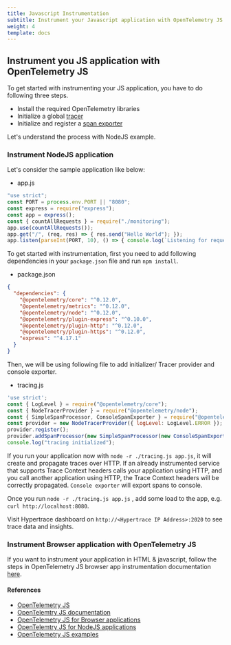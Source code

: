 ```yaml
---
title: Javascript Instrumentation
subtitle: Instrument your Javascript application with OpenTelemetry JS. 
weight: 4
template: docs
---
```


## Instrument you JS application with OpenTelemetry JS

To get started with instrumenting your JS application, you have to do following three steps. 
- Install the required OpenTelemetry libraries
- Initialize a global [tracer](https://github.com/open-telemetry/opentelemetry-specification/blob/main/specification/trace/api.md#tracer)
- Initialize and register a [span exporter](https://github.com/open-telemetry/opentelemetry-specification/blob/main/specification/trace/sdk.md#span-exporter)

Let's understand the process with NodeJS example. 

### Instrument NodeJS application
Let's consider the sample application like below:

- app.js
```javascript
"use strict";
const PORT = process.env.PORT || "8080";
const express = require("express");
const app = express();
const { countAllRequests } = require("./monitoring");
app.use(countAllRequests());
app.get("/", (req, res) => { res.send("Hello World"); });
app.listen(parseInt(PORT, 10), () => { console.log(`Listening for requests on http://localhost:${PORT}`); });
```

To get started with instrumentation, first you need to add following dependencies in your `package.json` file and run `npm install`.

- package.json
```json
{
  "dependencies": {
    "@opentelemetry/core": "^0.12.0",
    "@opentelemetry/metrics": "^0.12.0",
    "@opentelemetry/node": "^0.12.0",
    "@opentelemetry/plugin-express": "^0.10.0",
    "@opentelemetry/plugin-http": "^0.12.0",
    "@opentelemetry/plugin-https": "^0.12.0",
    "express": "^4.17.1"
  }
}
```
Then, we will be using following file to add initializer/ Tracer provider and console exporter. 

- tracing.js
```javascript
'use strict';
const { LogLevel } = require("@opentelemetry/core");
const { NodeTracerProvider } = require("@opentelemetry/node");
const { SimpleSpanProcessor, ConsoleSpanExporter } = require("@opentelemetry/tracing");
const provider = new NodeTracerProvider({ logLevel: LogLevel.ERROR });
provider.register();
provider.addSpanProcessor(new SimpleSpanProcessor(new ConsoleSpanExporter()));
console.log("tracing initialized");
```
If you run your application now with `node -r ./tracing.js app.js`, it will create and propagate traces over HTTP. If an already instrumented service that supports Trace Context headers calls your application using HTTP, and you call another application using HTTP, the Trace Context headers will be correctly propagated. `Console exporter` will export spans to console. 

Once you run `node -r ./tracing.js app.js` , add some load to the app, e.g. `curl http://localhost:8080`. 

Visit Hypertrace dashboard on `http://<Hypertrace IP Address>:2020` to see trace data and insights. 

### Instrument Browser application with OpenTelemetry JS

If you want to instrument your application in HTML & javascript, follow the steps in OpenTelemetry JS browser app instrumentation documentation [here](https://opentelemetry.io/docs/js/getting_started/browser/).

#### References
- [OpenTelemetry JS](https://github.com/open-telemetry/opentelemetry-js)
- [OpenTelemtry JS documentation](https://opentelemetry.io/docs/js/)
- [OpenTelemetry JS for Browser applications](https://opentelemetry.io/docs/js/getting_started/browser/)
- [OpenTelemtry JS for NodeJS applications](https://opentelemetry.io/docs/js/getting_started/nodejs/)
- [OpenTelemetry JS examples](https://github.com/open-telemetry/opentelemetry-js/tree/main/examples)